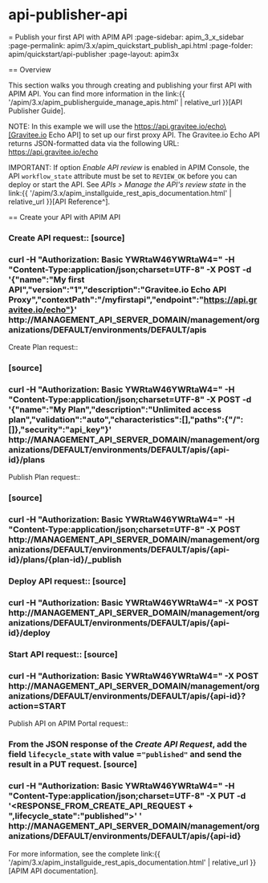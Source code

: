 # api-publisher-api

\= Publish your first API with APIM API :page-sidebar: apim\_3\_x\_sidebar :page-permalink: apim/3.x/apim\_quickstart\_publish\_api.html :page-folder: apim/quickstart/api-publisher :page-layout: apim3x

\== Overview

This section walks you through creating and publishing your first API with APIM API. You can find more information in the link:\{{ '/apim/3.x/apim\_publisherguide\_manage\_apis.html' | relative\_url \}}\[API Publisher Guide].

NOTE: In this example we will use the https://api.gravitee.io/echo\[Gravitee.io Echo API] to set up our first proxy API. The Gravitee.io Echo API returns JSON-formatted data via the following URL: https://api.gravitee.io/echo

IMPORTANT: If option _Enable API review_ is enabled in APIM Console, the API `workflow_state` attribute must be set to `REVIEW_OK` before you can deploy or start the API. See _APIs > Manage the API's review state_ in the link:\{{ '/apim/3.x/apim\_installguide\_rest\_apis\_documentation.html' | relative\_url \}}\[API Reference^].

\== Create your API with APIM API

### Create API request:: \[source]

### curl -H "Authorization: Basic YWRtaW46YWRtaW4=" -H "Content-Type:application/json;charset=UTF-8" -X POST -d '{"name":"My first API","version":"1","description":"Gravitee.io Echo API Proxy","contextPath":"/myfirstapi","endpoint":"https://api.gravitee.io/echo"}' http://MANAGEMENT\_API\_SERVER\_DOMAIN/management/organizations/DEFAULT/environments/DEFAULT/apis

Create Plan request::

### \[source]

### curl -H "Authorization: Basic YWRtaW46YWRtaW4=" -H "Content-Type:application/json;charset=UTF-8" -X POST -d '{"name":"My Plan","description":"Unlimited access plan","validation":"auto","characteristics":\[],"paths":{"/":\[]},"security":"api\_key"}' http://MANAGEMENT\_API\_SERVER\_DOMAIN/management/organizations/DEFAULT/environments/DEFAULT/apis/{api-id}/plans

Publish Plan request::

### \[source]

### curl -H "Authorization: Basic YWRtaW46YWRtaW4=" -H "Content-Type:application/json;charset=UTF-8" -X POST http://MANAGEMENT\_API\_SERVER\_DOMAIN/management/organizations/DEFAULT/environments/DEFAULT/apis/{api-id}/plans/{plan-id}/\_publish

### Deploy API request:: \[source]

### curl -H "Authorization: Basic YWRtaW46YWRtaW4=" -X POST http://MANAGEMENT\_API\_SERVER\_DOMAIN/management/organizations/DEFAULT/environments/DEFAULT/apis/{api-id}/deploy

### Start API request:: \[source]

### curl -H "Authorization: Basic YWRtaW46YWRtaW4=" -X POST http://MANAGEMENT\_API\_SERVER\_DOMAIN/management/organizations/DEFAULT/environments/DEFAULT/apis/{api-id}?action=START

Publish API on APIM Portal request::

### From the JSON response of the _Create API Request_, add the field `lifecycle_state` with value =`"published"` and send the result in a PUT request. \[source]

### curl -H "Authorization: Basic YWRtaW46YWRtaW4=" -H "Content-Type:application/json;charset=UTF-8" -X PUT -d '\<RESPONSE\_FROM\_CREATE\_API\_REQUEST + ",lifecycle\_state":"published">' ' http://MANAGEMENT\_API\_SERVER\_DOMAIN/management/organizations/DEFAULT/environments/DEFAULT/apis/{api-id}

For more information, see the complete link:\{{ '/apim/3.x/apim\_installguide\_rest\_apis\_documentation.html' | relative\_url \}}\[APIM API documentation].
